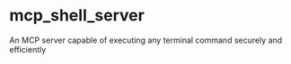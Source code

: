 # mcp_shell_server
 An MCP server capable of executing any terminal command securely and efficiently
